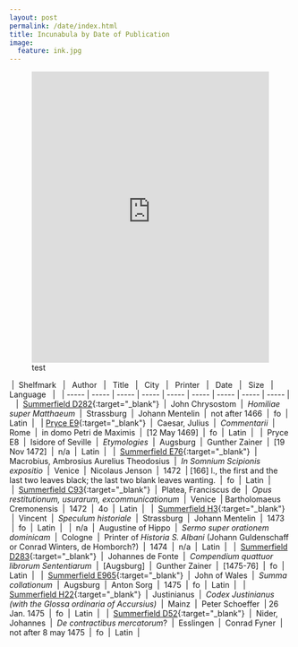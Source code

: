 ```yaml
---
layout: post
permalink: /date/index.html
title: Incunabula by Date of Publication
image:
  feature: ink.jpg
---
```


<figure>
	<iframe width="100%" height="520" frameborder="0" src="https://kusrlip.cartodb.com/viz/1af88038-8987-11e5-8b06-0ef24382571b/embed_map" allowfullscreen webkitallowfullscreen mozallowfullscreen oallowfullscreen msallowfullscreen></iframe>
	<figcaption>test</figcaption>
</figure>

&nbsp;|&nbsp;&nbsp;Shelfmark &nbsp;&nbsp;|&nbsp; &nbsp;Author&nbsp; &nbsp;|&nbsp;&nbsp; Title&nbsp; &nbsp;|&nbsp; &nbsp;City&nbsp;	&nbsp;|&nbsp; &nbsp;Printer&nbsp; &nbsp;|&nbsp; &nbsp;Date&nbsp; &nbsp;|&nbsp;&nbsp; Size &nbsp;&nbsp;|&nbsp;&nbsp; Language&nbsp; &nbsp;|&nbsp;
&nbsp;|&nbsp;-----&nbsp;|&nbsp;-----&nbsp;|&nbsp;-----&nbsp;|&nbsp;-----&nbsp;|&nbsp;-----&nbsp;|&nbsp;-----&nbsp;|&nbsp;-----&nbsp;|&nbsp;-----&nbsp;|&nbsp;-----&nbsp;|&nbsp;
&nbsp;|&nbsp; [Summerfield D282](http://catalog.lib.ku.edu/cgi-bin/Pwebrecon.cgi?bbid=3786615){:target="_blank"} &nbsp;|&nbsp; John Chrysostom &nbsp;|&nbsp; *Homiliae super Matthaeum* &nbsp;|&nbsp; Strassburg &nbsp;|&nbsp; Johann Mentelin &nbsp;|&nbsp; not after 1466 &nbsp;|&nbsp; fo &nbsp;|&nbsp; Latin &nbsp;|&nbsp; 
&nbsp;|&nbsp;[Pryce E9](http://catalog.lib.ku.edu/cgi-bin/Pwebrecon.cgi?bbid=3868508){:target="_blank"} &nbsp;|&nbsp; Caesar, Julius &nbsp;|&nbsp; *Commentarii* &nbsp;|&nbsp; Rome &nbsp;|&nbsp; in domo Petri de Maximis &nbsp;|&nbsp; [12 May 1469] &nbsp;|&nbsp; fo &nbsp;|&nbsp; Latin &nbsp;|&nbsp; 
&nbsp;|&nbsp; Pryce E8 &nbsp;|&nbsp; Isidore of Seville &nbsp;|&nbsp; *Etymologies* &nbsp;|&nbsp; Augsburg &nbsp;|&nbsp; Gunther Zainer &nbsp;|&nbsp; [19 Nov 1472] &nbsp;|&nbsp; n/a &nbsp;|&nbsp; Latin &nbsp;|&nbsp; 
&nbsp;|&nbsp; [Summerfield E76](http://catalog.lib.ku.edu/cgi-bin/Pwebrecon.cgi?bbid=3788329){:target="_blank"} &nbsp;|&nbsp; Macrobius, Ambrosius Aurelius Theodosius &nbsp;|&nbsp; *In Somnium Scipionis expositio* &nbsp;|&nbsp; Venice &nbsp;|&nbsp; Nicolaus Jenson &nbsp;|&nbsp; 1472 &nbsp;|&nbsp;[166] l., the first and the last two leaves black; the last two blank leaves wanting. &nbsp;|&nbsp; fo &nbsp;|&nbsp; Latin &nbsp;|&nbsp;  
&nbsp;|&nbsp; [Summerfield C93](http://catalog.lib.ku.edu/cgi-bin/Pwebrecon.cgi?bbid=3784267){:target="_blank"} &nbsp;|&nbsp; Platea, Franciscus de &nbsp;|&nbsp; *Opus restitutionum, usurarum, excommunicationum* &nbsp;|&nbsp; Venice &nbsp;|&nbsp;Bartholomaeus Cremonensis &nbsp;|&nbsp; 1472 &nbsp;|&nbsp; 4o &nbsp;|&nbsp; Latin &nbsp;|&nbsp; 
&nbsp;|&nbsp; [Summerfield H3](http://catalog.lib.ku.edu/cgi-bin/Pwebrecon.cgi?bbid=3931845){:target="_blank"} &nbsp;|&nbsp; Vincent &nbsp;|&nbsp; *Speculum historiale* &nbsp;|&nbsp; Strassburg &nbsp;|&nbsp; Johann Mentelin &nbsp;|&nbsp; 1473 &nbsp;|&nbsp; fo &nbsp;|&nbsp; Latin &nbsp;|&nbsp;
&nbsp;|&nbsp; n/a &nbsp;|&nbsp; Augustine of Hippo &nbsp;|&nbsp; *Sermo super orationem dominicam* &nbsp;|&nbsp; Cologne &nbsp;|&nbsp; Printer of *Historia S. Albani* (Johann Guldenschaff or Conrad Winters, de Homborch?) &nbsp;|&nbsp; 1474 &nbsp;|&nbsp; n/a &nbsp;|&nbsp; Latin &nbsp;|&nbsp;
&nbsp;|&nbsp; [Summerfield D283](http://catalog.lib.ku.edu/cgi-bin/Pwebrecon.cgi?bbid=3874183){:target="_blank"} &nbsp;|&nbsp; Johannes de Fonte &nbsp;|&nbsp; *Compendium quattuor librorum Sententiarum* &nbsp;|&nbsp; [Augsburg] &nbsp;|&nbsp; Gunther Zainer &nbsp;|&nbsp; [1475-76] &nbsp;|&nbsp; fo &nbsp;|&nbsp; Latin &nbsp;|&nbsp;	
&nbsp;|&nbsp; [Summerfield E965](http://catalog.lib.ku.edu/cgi-bin/Pwebrecon.cgi?bbid=3868508){:target="_blank"} &nbsp;|&nbsp; John of Wales &nbsp;|&nbsp; *Summa collationum* &nbsp;|&nbsp; Augsburg &nbsp;|&nbsp; Anton Sorg &nbsp;|&nbsp; 1475 &nbsp;|&nbsp; fo &nbsp;|&nbsp; Latin &nbsp;|&nbsp;
&nbsp;|&nbsp; [Summerfield H22](http://catalog.lib.ku.edu/cgi-bin/Pwebrecon.cgi?bbid=3871390){:target="_blank"} &nbsp;|&nbsp; Justinianus &nbsp;|&nbsp; *Codex Justinianus (with the Glossa ordinaria of Accursius)* &nbsp;|&nbsp;	Mainz &nbsp;|&nbsp; Peter Schoeffer &nbsp;|&nbsp;26 Jan. 1475 &nbsp;|&nbsp; fo &nbsp;|&nbsp; Latin &nbsp;|&nbsp;
&nbsp;|&nbsp; [Summerfield D52](http://catalog.lib.ku.edu/cgi-bin/Pwebrecon.cgi?bbid=3870953){:target="_blank"} &nbsp;|&nbsp; Nider, Johannes &nbsp;|&nbsp; *De contractibus mercatorum*? &nbsp;|&nbsp; Esslingen &nbsp;|&nbsp; Conrad Fyner &nbsp;|&nbsp; not after 8 may 1475 &nbsp;|&nbsp; fo &nbsp;|&nbsp; Latin &nbsp;|&nbsp;